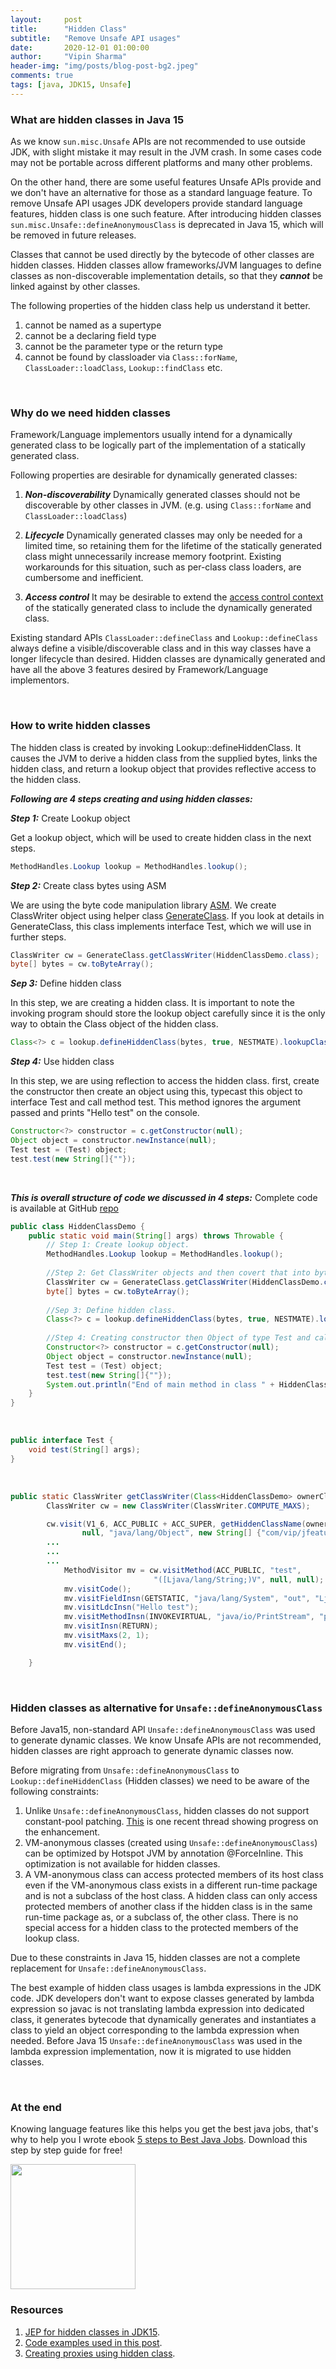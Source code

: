 ```yaml
---
layout:     post
title:      "Hidden Class"
subtitle:   "Remove Unsafe API usages"
date:       2020-12-01 01:00:00
author:     "Vipin Sharma"
header-img: "img/posts/blog-post-bg2.jpeg"
comments: true
tags: [java, JDK15, Unsafe]
---
```


### What are hidden classes in Java 15

As we know `sun.misc.Unsafe` APIs are not recommended to use outside JDK, with slight mistake it may result in the JVM crash. In some cases code may not be portable across different platforms and many other problems.

On the other hand, there are some useful features Unsafe APIs provide and we don't have an alternative for those as a standard language feature. To remove Unsafe API usages JDK developers provide standard language features, hidden class is one such feature. After introducing hidden classes `sun.misc.Unsafe::defineAnonymousClass` is deprecated in Java 15, which will be removed in future releases.

Classes that cannot be used directly by the bytecode of other classes are hidden classes. Hidden classes allow frameworks/JVM languages to define classes as non-discoverable implementation details, so that they ***cannot*** be linked against by other classes.

<!--Hidden classes cannot be symbolically referenced by other classes.-->
The following properties of the hidden class help us understand it better.
1. cannot be named as a supertype
2. cannot be a declaring field type
3. cannot be the parameter type or the return type 
4. cannot be found by classloader via `Class::forName`, `ClassLoader::loadClass`, 
`Lookup::findClass` etc.


<br>

### Why do we need hidden classes

Framework/Language implementors usually intend for a dynamically generated class to be logically part of the implementation of a statically generated class.
<!--Many language implementations and frameworks built on the JVM rely upon dynamic class generation for flexibility and efficiency.-->
 
Following properties are desirable for dynamically generated classes:


1. ***Non-discoverability***
Dynamically generated classes should not be discoverable by other classes in JVM.
(e.g. using `Class::forName` and `ClassLoader::loadClass`)

2. ***Lifecycle*** 
Dynamically generated classes may only be needed for a limited time, so retaining them for the lifetime of the statically generated class might unnecessarily increase memory footprint. Existing workarounds for this situation, such as per-class class loaders, are cumbersome and inefficient.

3. ***Access control***
It may be desirable to extend the [access control context](https://openjdk.java.net/jeps/181) of the statically generated class to include the dynamically generated class.


Existing standard APIs `ClassLoader::defineClass` and `Lookup::defineClass` always define a visible/discoverable class and in this way classes have a longer lifecycle than desired. Hidden classes are dynamically generated and have all the above 3 features desired by Framework/Language implementors.

<br>

### How to write hidden classes

<!--Hidden classes have different handling of classloaders, that makes it non discoverable to other classes.-->

The hidden class is created by invoking Lookup::defineHiddenClass.
It causes the JVM to derive a hidden class from the supplied bytes, links the hidden class, and return a lookup object that provides reflective access to the hidden class.

***Following are 4 steps creating and using hidden classes:***

***Step 1:*** Create Lookup object

Get a lookup object, which will be used to create hidden class in the next steps.
```java
MethodHandles.Lookup lookup = MethodHandles.lookup();
```

***Step 2:*** Create class bytes using ASM

We are using the byte code manipulation library [ASM](https://asm.ow2.io/). We create ClassWriter object using helper class [GenerateClass](https://github.com/Vipin-Sharma/JDK15Examples/blob/ec60c39c786ac93a77185f99dbcaf3f96e56bd7c/src/main/java/com/vip/jfeatures/jdk15/hiddenclass/GenerateClass.java#L16). If you look at details in GenerateClass, this class implements interface Test, which we will use in further steps.


```java
ClassWriter cw = GenerateClass.getClassWriter(HiddenClassDemo.class);
byte[] bytes = cw.toByteArray();
```

***Sep 3:*** Define hidden class

In this step, we are creating a hidden class. It is important to note the invoking program should store the lookup object carefully since it is the only way to obtain the Class object of the hidden class.

```java
Class<?> c = lookup.defineHiddenClass(bytes, true, NESTMATE).lookupClass();
```

***Step 4:*** Use hidden class

In this step, we are using reflection to access the hidden class. first, create the constructor then create an object using this,  typecast this object to interface Test and call method test. This method ignores the argument passed and prints "Hello test" on the console.

```java
Constructor<?> constructor = c.getConstructor(null);
Object object = constructor.newInstance(null);
Test test = (Test) object;
test.test(new String[]{""});
```
<br>

***This is overall structure of code we discussed in 4 steps:***
Complete code is available at GitHub [repo](https://github.com/Vipin-Sharma/JDK15Examples)

```java
public class HiddenClassDemo {
    public static void main(String[] args) throws Throwable {
        // Step 1: Create lookup object.
        MethodHandles.Lookup lookup = MethodHandles.lookup();
        
        //Step 2: Get ClassWriter objects and then covert that into byte array.
        ClassWriter cw = GenerateClass.getClassWriter(HiddenClassDemo.class);
        byte[] bytes = cw.toByteArray();
        
        //Sep 3: Define hidden class.
        Class<?> c = lookup.defineHiddenClass(bytes, true, NESTMATE).lookupClass();
        
        //Step 4: Creating constructor then Object of type Test and calling a simple function test. 
        Constructor<?> constructor = c.getConstructor(null);
        Object object = constructor.newInstance(null);
        Test test = (Test) object;
        test.test(new String[]{""});
        System.out.println("End of main method in class " + HiddenClassDemo.class.getName());
    }
}
```

<br>

```java
public interface Test {
    void test(String[] args);
}
```

<br>

```java
public static ClassWriter getClassWriter(Class<HiddenClassDemo> ownerClassName) {
        ClassWriter cw = new ClassWriter(ClassWriter.COMPUTE_MAXS);

        cw.visit(V1_6, ACC_PUBLIC + ACC_SUPER, getHiddenClassName(ownerClassName),
                null, "java/lang/Object", new String[] {"com/vip/jfeatures/jdk15/hiddenclass/Test"});
        ...
        ...
        ...
            MethodVisitor mv = cw.visitMethod(ACC_PUBLIC, "test",
                                "([Ljava/lang/String;)V", null, null);
            mv.visitCode();
            mv.visitFieldInsn(GETSTATIC, "java/lang/System", "out", "Ljava/io/PrintStream;");
            mv.visitLdcInsn("Hello test");
            mv.visitMethodInsn(INVOKEVIRTUAL, "java/io/PrintStream", "println", "(Ljava/lang/String;)V");
            mv.visitInsn(RETURN);
            mv.visitMaxs(2, 1);
            mv.visitEnd();        

    }
```


<br>

### Hidden classes as alternative for `Unsafe::defineAnonymousClass`

Before Java15, non-standard API `Unsafe::defineAnonymousClass` was used to generate dynamic classes. We know Unsafe APIs are not recommended, hidden classes are right approach to generate dynamic classes now. 

<!--Few differences between Hidden classes and `Unsafe::defineAnonymousClass` -->

Before migrating from `Unsafe::defineAnonymousClass` to `Lookup::defineHiddenClass` (Hidden classes) we
need to be aware of the following constraints:

1. Unlike `Unsafe::defineAnonymousClass`, hidden classes do not support constant-pool patching. [<ins>This</ins>](https://mail.openjdk.java.net/pipermail/valhalla-dev/2020-November/008251.html) is one recent thread showing progress on the enhancement. 
2. VM-anonymous classes (created using `Unsafe::defineAnonymousClass`) can be optimized by Hotspot JVM by annotation @ForceInline. This optimization is not available for hidden classes.
3. A VM-anonymous class can access protected members of its host class even if the VM-anonymous class exists in a different run-time package and is not a subclass of the host class. A hidden class can only access protected members of another class if the hidden class is in the same run-time package as, or a subclass of, the other class. There is no special access for a hidden class to the protected members of the lookup class.


Due to these constraints in Java 15, hidden classes are not a complete replacement for `Unsafe::defineAnonymousClass`.


The best example of hidden class usages is lambda expressions in the JDK code. JDK developers don't want to expose classes generated by lambda expression so javac is not translating lambda expression into dedicated class, it generates bytecode that dynamically generates and instantiates a class to yield an object corresponding to the lambda expression when needed. Before Java 15 `Unsafe::defineAnonymousClass` was used in the lambda expression implementation, now it is migrated to use hidden classes.

<br>

### At the end

Knowing language features like this helps you get the best java jobs, that's why to help you I wrote ebook [5 steps to Best Java Jobs](https://jfeatures.com/). Download this step by step guide for free!

[<img src="../img/ebook_upd.png" width="200" height="200">](https://jfeatures.com/)


### Resources
1. [JEP for hidden classes in JDK15](https://openjdk.java.net/jeps/371).
2. [Code examples used in this post](https://github.com/Vipin-Sharma/JDK15Examples).
3. [Creating proxies using hidden class](https://github.com/forax/hidden_proxy).